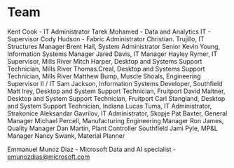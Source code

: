 # Team

Kent Cook - IT Administrator
Tarek Mohamed - Data and Analytics IT - Supervisor
Cody Hudson - Fabric Administrator
Christian. Trujillo, IT Structures Manager
Brent Hall, System Administrator Senior
Kevin Young, Information Systems Manager
Jared Davis, IT Manager
Hayley Rymer, IT Supervisor, Mills River
Mitch Harper, Desktop and Systems Support Technician, Mills River
Thomas.Creal, Desktop and Systems Support Technician, Mills River
Matthew Bump, Muscle Shoals, Engineering Supervisor II / IT
Sam Jackson, Information Systems Developer, Southfield
Matt Irey, Desktop and System Support Technician, Fruitport
David Maitner,  Desktop and System Support Technician, Fruitport
Carl Stangland, Desktop and System Support Technician, Indiana
Lucas Tuma, IT Administrator, Strakonice
Aleksandar Gavrilov, IT Administrator, Skopje
Pat Baxter, General Manager
Michael Percell, Manufacturing Engineering Manager
Ron James, Quality Manager
Dan Martin, Plant Controller Southfield
Jami Pyle, MP&L Manager
Nancy Swank, Material Planner

Emmanuel Munoz Diaz - Microsoft Data and AI specialist - <emunozdias@microsoft.com>
